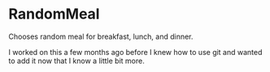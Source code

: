 # RandomMeal
Chooses random meal for breakfast, lunch, and dinner.

I worked on this a few months ago before I knew how to use git and wanted to add it now that I know a little bit more.

